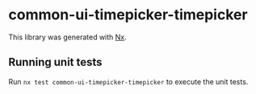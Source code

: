 # common-ui-timepicker-timepicker

This library was generated with [Nx](https://nx.dev).

## Running unit tests

Run `nx test common-ui-timepicker-timepicker` to execute the unit tests.
